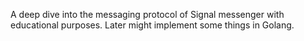 A deep dive into the messaging protocol of Signal messenger with
educational purposes. Later might implement some things in Golang.
